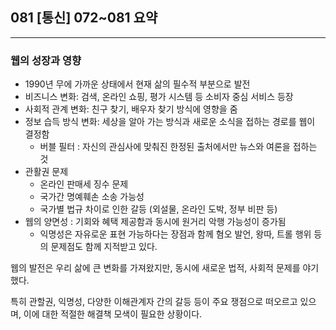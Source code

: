 ## 081 [통신] 072~081 요약

---

### 웹의 성장과 영향
- 1990년 무에 가까운 상태에서 현재 삶의 필수적 부분으로 발전
- 비즈니스 변화: 검색, 온라인 쇼핑, 평가 시스템 등 소비자 중심 서비스 등장
- 사회적 관계 변화: 친구 찾기, 배우자 찾기 방식에 영향을 줌
- 정보 습득 방식 변화: 세상을 알아 가는 방식과 새로운 소식을 접하는 경로를 웹이 결정함
  - 버블 필터 : 자신의 관심사에 맞춰진 한정된 출처에서만 뉴스와 여론을 접하는 것
- 관활권 문제
  - 온라인 판매세 징수 문제
  - 국가간 명예훼손 소송 가능성
  - 국가별 법규 차이로 인한 갈등 (외설물, 온라인 도박, 정부 비판 등)
- 웹의 양면성 : 기회와 혜택 제공함과 동시에 원거리 악행 가능성이 증가됨
  - 익명성은 자유로운 표현 가능하다는 장점과 함께 혐오 발언, 왕따, 트롤 행위 등의 문제점도 함께 지적받고 있다.

웹의 발전은 우리 삶에 큰 변화를 가져왔지만, 동시에 새로운 법적, 사회적 문제를 야기했다.

특히 관할권, 익명성, 다양한 이해관계자 간의 갈등 등이 주요 쟁점으로 떠오르고 있으며, 이에 대한 적절한 해결책 모색이 필요한 상황이다.